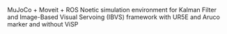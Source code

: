 MuJoCo + Moveit + ROS Noetic simulation environment for Kalman Filter and Image-Based Visual Servoing (IBVS) framework with UR5E and Aruco marker and without ViSP